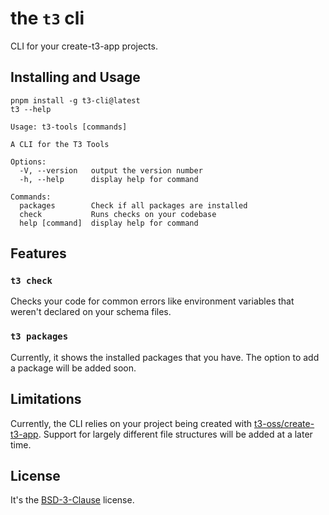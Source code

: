 # the `t3` cli

CLI for your create-t3-app projects.

## Installing and Usage

```shell
pnpm install -g t3-cli@latest
t3 --help
```

```
Usage: t3-tools [commands]

A CLI for the T3 Tools

Options:
  -V, --version   output the version number
  -h, --help      display help for command

Commands:
  packages        Check if all packages are installed
  check           Runs checks on your codebase
  help [command]  display help for command
```

## Features

### `t3 check`

Checks your code for common errors like environment variables that weren't declared on your schema files.

### `t3 packages`

Currently, it shows the installed packages that you have. The option to add a package will be added soon.

## Limitations

Currently, the CLI relies on your project being created with [t3-oss/create-t3-app](https://github.com/t3-oss/create-t3-app). Support for largely different file structures will be added at a later time.

## License

It's the [BSD-3-Clause](LICENSE) license.
